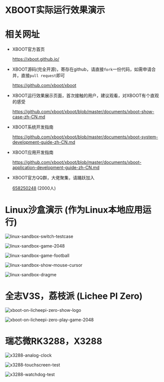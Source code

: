 # XBOOT实际运行效果演示

# 相关网址

* XBOOT官方首页

  https://xboot.github.io/

* XBOOT源码(完全开源)，寄存在github，请直接`fork`一份代码，如需申请合并，直接`pull request`即可

  https://github.com/xboot/xboot

* XBOOT运行效果展示页面，首次接触的用户，建议观看，对XBOOT有个直观的感受

  https://github.com/xboot/xboot/blob/master/documents/xboot-show-case-zh-CN.md

* XBOOT系统开发指南

  https://github.com/xboot/xboot/blob/master/documents/xboot-system-development-guide-zh-CN.md

* XBOOT应用开发指南

  https://github.com/xboot/xboot/blob/master/documents/xboot-application-development-guide-zh-CN.md

* XBOOT官方QQ群，大佬聚集，请踊跃加入

  [658250248](https://jq.qq.com/?_wv=1027&k=5BOkXYO) (2000人)

# Linux沙盒演示 (作为Linux本地应用运行)

![linux-sandbox-switch-testcase](https://github.com/xboot/xboot/raw/master/documents/images/linux-sandbox-switch-testcase.gif)

![linux-sandbox-game-2048](https://github.com/xboot/xboot/raw/master/documents/images/linux-sandbox-game-2048.gif)

![linux-sandbox-game-football](https://github.com/xboot/xboot/raw/master/documents/images/linux-sandbox-game-football.gif)

![linux-sandbox-show-mouse-cursor](https://github.com/xboot/xboot/raw/master/documents/images/linux-sandbox-show-mouse-cursor.gif)

![linux-sandbox-dragme](https://github.com/xboot/xboot/raw/master/documents/images/linux-sandbox-dragme.gif)

# 全志V3S，荔枝派 (Lichee PI Zero)

![xboot-on-licheepi-zero-show-logo](https://github.com/xboot/xboot/raw/master/documents/images/xboot-on-licheepi-zero-show-logo.jpg)

![xboot-on-licheepi-zero-play-game-2048](https://github.com/xboot/xboot/raw/master/documents/images/xboot-on-licheepi-zero-play-game-2048.jpg)

# 瑞芯微RK3288，X3288

![x3288-analog-clock](https://github.com/xboot/xboot/raw/master/documents/images/x3288-analog-clock.jpg)

![x3288-touchscreen-test](https://github.com/xboot/xboot/raw/master/documents/images/x3288-touchscreen-test.jpg)

![x3288-watchdog-test](https://github.com/xboot/xboot/raw/master/documents/images/x3288-watchdog-test.jpg)
